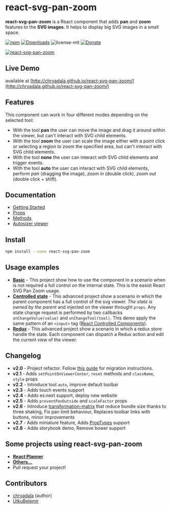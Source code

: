 # react-svg-pan-zoom
**react-svg-pan-zoom** is a React component that adds **pan** and **zoom** features to the **SVG images**. It helps to display big SVG images in a small space.

[![npm](https://img.shields.io/npm/v/react-svg-pan-zoom.svg?maxAge=2592000?style=plastic)](https://www.npmjs.com/package/react-svg-pan-zoom)
[![Downloads](https://img.shields.io/npm/dm/react-svg-pan-zoom.svg)](https://www.npmjs.com/package/react-svg-pan-zoom)
![license-mit](https://img.shields.io/badge/license-MIT-42cd00.svg)
[![Donate](https://img.shields.io/badge/donate-%E2%82%AC%E2%82%AC%E2%82%AC-brightgreen.svg)](https://www.bountysource.com/teams/react-svg-pan-zoom)

<!-- START_NO_WEB:1 -->
[![react-svg-pan-zoom](https://raw.githubusercontent.com/chrvadala/react-svg-pan-zoom/master/react-svg-pan-zoom.gif)](http://chrvadala.github.io/react-svg-pan-zoom/)

## Live Demo
available at [http://chrvadala.github.io/react-svg-pan-zoom/](http://chrvadala.github.io/react-svg-pan-zoom/)
<!-- END_NO_WEB:1 -->

## Features
This component can work in four different modes depending on the selected tool:
- With the tool **pan** the user can move the image and drag it around within the viewer, but can't interact with SVG child elements.
- With the tool **zoom** the user can scale the image either with a point click or selecting a region to zoom the specified area, but can't interact with SVG child elements.
- With the tool **none** the user can interact with SVG child elements and trigger events.
- With the tool **auto** the user can interact with SVG child elements, perform *pan* (dragging the image), *zoom in* (double click), *zoom out* (double click + shift).

## Documentation
- [Getting Started](https://github.com/chrvadala/react-svg-pan-zoom/blob/master/docs/getting-started.md#props)
- [Props](https://github.com/chrvadala/react-svg-pan-zoom/blob/master/docs/documentation.md#props)
- [Methods](https://github.com/chrvadala/react-svg-pan-zoom/blob/master/docs/documentation.md#methods)
- [Autosizer viewer](https://github.com/chrvadala/react-svg-pan-zoom/blob/master/docs/autosizer-viewer.md)

<!-- START_NO_WEB:2 -->
## Install
```sh
npm install --save react-svg-pan-zoom
```
<!-- END_NO_WEB:2 -->

## Usage examples
- [**Basic**](./examples/1-basic/) - This project show how to use the component in a scenario when is not required a full control on the internal state. This is the easist React SVG Pan Zoom usage.
- [**Controlled state**](./examples/2-controlled-state/) - This advanced project show a scenario in which the parent component has a full control of the svg viewer. *The state is owned by the parent* and injected on the viewer throught `props`. Any state change request is performed by two callbacks `onChangeValue(value)` and `onChangeTool(tool)`. This demo apply the same pattern of an `<input>` tag ([React Controlled Components](https://facebook.github.io/react/docs/forms.html#controlled-components)).
- [**Redux**](./examples/3-redux/) - This advanced project show a scenario in which a redux store handle the state. Each component can dispatch a Redux action and edit the current view of the viewer.

## Changelog
- **v2.0** - Project refactor. Follow [this guide](./docs/migrate-from-v1-to-v2.md) for migration instructions.
- **v2.1** - Adds `setPointOnViewerCenter`, `reset` methods and `className`, `style` props
- **v2.2** - Introduce tool `auto`, improve default toolbar
- **v2.3** - Adds touch events support
- **v2.4** - Adds es:next support, deploy new website
- **v2.5** - Adds `preventPanOutside` and `scaleFactor` props
- **v2.6** - Introduce [transformation-matrix](https://www.npmjs.com/package/transformation-matrix) that reduce bundle size thanks to three shaking, Fix pan limit behaviour, Replaces toolbar links with buttons, minor improvements
- **v2.7** - Adds miniature feature, Adds [PropTypes](https://www.npmjs.com/package/prop-types) support
- **v2.8** - Adds storybook demo, Remove bower support

## Some projects using react-svg-pan-zoom
- [**React Planner**](https://github.com/cvdlab/react-planner)
- [**Others...**](https://libraries.io/npm/react-svg-pan-zoom/dependent-repositories)
- Pull request your project!

## Contributors
- [chrvadala](https://github.com/chrvadala) (author)
- [UtkuBelemir](https://github.com/UtkuBelemir)
